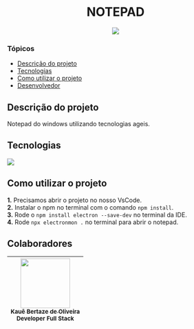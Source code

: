 <h1 align="center">NOTEPAD</h1>

<p align="center">
<img loading="lazy" src="http://img.shields.io/static/v1?label=STATUS&message=EM%20ANDAMENTO&color=0065fd&style=for-the-badge"/>
</p>

### Tópicos

- [Descrição do projeto](#descrição-do-projeto)
- [Tecnologias](#tecnologias)
- [Como utilizar o projeto](#como-utilizar-o-projeto)
- [Desenvolvedor](#desenvolvedor)

## Descrição do projeto

Notepad do windows utilizando tecnologias ageis.

## Tecnologias

<div width="140px">
    <img src="https://skillicons.dev/icons?i=javascript,electron,html,css" />
</div>

## Como utilizar o projeto

**1.** Precisamos abrir o projeto no nosso VsCode.<br>
**2.** Instalar o npm no terminal com o comando `npm install`.<br>
**3.** Rode o `npm install electron --save-dev` no terminal da IDE.<br>
**4.** Rode `npx electronmon .` no terminal para abrir o notepad.<br>

## Colaboradores

| [<img src="https://avatars.githubusercontent.com/u/69527468?v=4" width=115><br><sub>Kauê Bertaze de Oliveira</sub>](https://github.com/KaueTTS)<br><sub>Developer Full Stack</sub> |
| :---:

